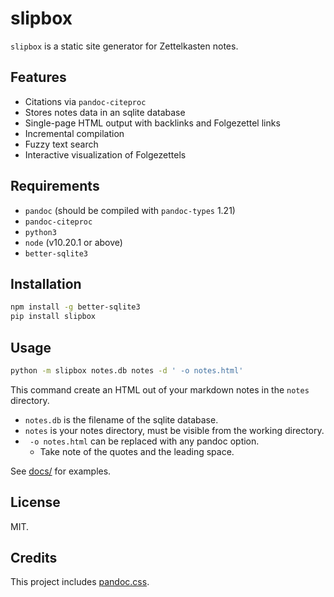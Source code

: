 slipbox
=======

`slipbox` is a static site generator for Zettelkasten notes.

Features
--------

- Citations via `pandoc-citeproc`
- Stores notes data in an sqlite database
- Single-page HTML output with backlinks and Folgezettel links
- Incremental compilation
- Fuzzy text search
- Interactive visualization of Folgezettels

Requirements
------------

- `pandoc` (should be compiled with `pandoc-types` 1.21)
- `pandoc-citeproc`
- `python3`
- `node` (v10.20.1 or above)
- `better-sqlite3`

Installation
------------

```bash
npm install -g better-sqlite3
pip install slipbox
```

Usage
-----

```bash
python -m slipbox notes.db notes -d ' -o notes.html'
```

This command create an HTML out of your markdown notes in the `notes` directory.

- `notes.db` is the filename of the sqlite database.
- `notes` is your notes directory, must be visible from the working directory.
- ` -o notes.html` can be replaced with any pandoc option.
    + Take note of the quotes and the leading space.

See [docs/](https://lggruspe.github.io/slipbox) for examples.

License
-------

MIT.

Credits
-------

This project includes [pandoc.css](https://gist.github.com/killercup/5917178).
